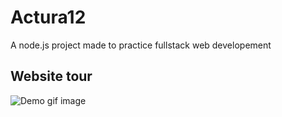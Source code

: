 # Actura12
A node.js project made to practice fullstack web developement
## Website tour
![Demo gif image](DemoActura.gif)
